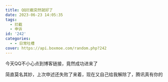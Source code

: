 ```yaml
---
title: QQ拦截突然就好了
date: 2023-06-23 14:05:35
tags:
  - 拦截
  - 申诉
id: '242'
categories:
  - - 日常吐槽
cover: https://api.boxmoe.com/random.php?242
---
```


今天QQ不小心点到博客链接，竟然成功进来了

简直莫名其妙，上次申述还失败了来着，现在又自己给我解除了，腾讯真有你的